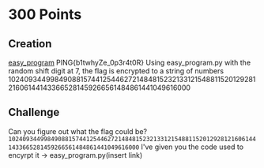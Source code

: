 # 300 Points

## Creation
[easy_program](easy_program.py)
PING{b1twhyZe_0p3r4t0R}
Using easy_program.py with the random shift digit at 7,
the flag is encrypted to a string of numbers
10240934499849088157441254462721484815232133121548811520129281216061441433665281459266561484861441049616000

## Challenge
Can you figure out what the flag could be?
`10240934499849088157441254462721484815232133121548811520129281216061441433665281459266561484861441049616000`
I've given you the code used to encyrpt it -> easy_program.py(insert link)